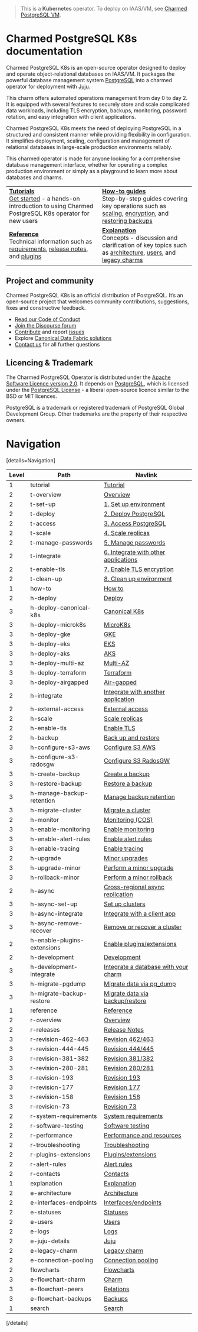 > This is a **Kubernetes** operator. To deploy on IAAS/VM, see [Charmed PostgreSQL VM](https://charmhub.io/postgresql).

# Charmed PostgreSQL K8s documentation

Charmed PostgreSQL K8s is an open-source operator designed to deploy and operate object-relational databases on IAAS/VM. It packages the powerful database management system [PostgreSQL](https://www.postgresql.org/) into a charmed operator for deployment with [Juju](https://juju.is/docs/juju).

This charm offers automated operations management from day 0 to day 2. It is equipped with several features to securely store and scale complicated data workloads, including TLS encryption, backups, monitoring, password rotation, and easy integration with client applications.

Charmed PostgreSQL K8s meets the need of deploying PostgreSQL in a structured and consistent manner while providing flexibility in configuration. It simplifies deployment, scaling, configuration and management of relational databases in large-scale production environments reliably.
 
This charmed operator is made for anyone looking for a comprehensive database management interface, whether for operating a complex production environment or simply as a playground to learn more about databases and charms.


<!--
This modern "Charmed PostgreSQL K8s" operator (in channel `14/stable`) is a new "[Charmed SDK](https://juju.is/docs/sdk)"-based charm that replaces the legacy "[Reactive](https://juju.is/docs/sdk/charm-taxonomy#heading--reactive)"-based charm (in channel `latest/stable`).<br/>Read more about [legacy charms here](/t/11013).
-->

| | |
|--|--|
|  [**Tutorials**](/t/9296)</br>  [Get started](/t/9296) - a hands-on introduction to using Charmed PostgreSQL K8s operator for new users </br> |  [**How-to guides**](/t/9592) </br> Step-by-step guides covering key operations such as [scaling](/t/9592), [encryption](/t/9593), and [restoring backups](/t/9597) |
| [**Reference**](/t/13976) </br> Technical information such as [requirements](/t/11744), [release notes](/t/11872), and [plugins](/t/10945) | [**Explanation**](/t/11856) </br> Concepts - discussion and clarification of key topics such as [architecture](/t/11856), [users](/t/10843), and [legacy charms](/t/11013)|

## Project and community
Charmed PostgreSQL K8s is an official distribution of PostgreSQL. It’s an open-source project that welcomes community contributions, suggestions, fixes and constructive feedback.
- [Read our Code of Conduct](https://ubuntu.com/community/code-of-conduct)
- [Join the Discourse forum](https://discourse.charmhub.io/tag/postgresql)
- [Contribute](https://github.com/canonical/postgresql-k8s-operator/blob/main/CONTRIBUTING.md) and report [issues](https://github.com/canonical/postgresql-operator/issues/new/choose)
- Explore [Canonical Data Fabric solutions](https://canonical.com/data)
- [Contact us](/t/11852) for all further questions

## Licencing & Trademark
The Charmed PostgreSQL Operator is distributed under the [Apache Software Licence version 2.0](https://github.com/canonical/postgresql-operator/blob/main/LICENSE). It depends on [PostgreSQL](https://www.postgresql.org/ftp/source/), which is licensed under the [PostgreSQL License](https://www.postgresql.org/about/licence/) - a liberal open-source licence similar to the BSD or MIT licences.

PostgreSQL is a trademark or registered trademark of PostgreSQL Global Development Group. Other trademarks are the property of their respective owners.

# Navigation

[details=Navigation]

| Level | Path | Navlink |
|--------|--------|-------------|
| 1 | tutorial | [Tutorial]() |
| 2 | t-overview | [Overview](/t/9296) |
| 2 | t-set-up | [1. Set up environment](/t/9297) |
| 2 | t-deploy | [2. Deploy PostgreSQL](/t/9298) |
| 2 | t-access | [3. Access PostgreSQL](/t/13702) |
| 2 | t-scale | [4. Scale replicas](/t/9299) |
| 2 | t-manage-passwords | [5. Manage passwords](/t/9300) |
| 2 | t-integrate | [6. Integrate with other applications](/t/9301) |
| 2 | t-enable-tls | [7. Enable TLS encryption](/t/9302) |
| 2 | t-clean-up | [8. Clean up environment](/t/9303) |
| 1 | how-to | [How to]() |
| 2 | h-deploy | [Deploy]() |
| 3 | h-deploy-canonical-k8s | [Canonical K8s](/t/15937) |
| 3 | h-deploy-microk8s | [MicroK8s](/t/11858) |
| 3 | h-deploy-gke | [GKE](/t/11237) |
| 3 | h-deploy-eks | [EKS](/t/12106) |
| 3 | h-deploy-aks | [AKS](/t/14307) |
| 3 | h-deploy-multi-az | [Multi-AZ](/t/15678) |
| 3 | h-deploy-terraform | [Terraform](/t/14924) |
| 3 | h-deploy-airgapped | [Air-gapped](/t/15691) |
| 2 | h-integrate | [Integrate with another application](/t/9594) |
| 2 | h-external-access | [External access](/t/15701) |
| 2 | h-scale | [Scale replicas](/t/9592) |
| 2 | h-enable-tls | [Enable TLS](/t/9593) |
| 2 | h-backup | [Back up and restore]() |
| 3 | h-configure-s3-aws | [Configure S3 AWS](/t/9595) |
| 3 | h-configure-s3-radosgw | [Configure S3 RadosGW](/t/10316) |
| 3 | h-create-backup | [Create a backup](/t/9596) |
| 3 | h-restore-backup | [Restore a backup](/t/9597) |
| 3 | h-manage-backup-retention | [Manage backup retention](/t/14203) |
| 3 | h-migrate-cluster | [Migrate a cluster](/t/9598) |
| 2 | h-monitor | [Monitoring (COS)]() |
| 3 | h-enable-monitoring | [Enable monitoring](/t/10812) |
| 3 | h-enable-alert-rules | [Enable alert rules](/t/12982) |
| 3 | h-enable-tracing | [Enable tracing](/t/14786) |
| 2 | h-upgrade | [Minor upgrades]() |
| 3 | h-upgrade-minor | [Perform a minor upgrade](/t/12095) |
| 3 | h-rollback-minor | [Perform a minor rollback](/t/12096) |
| 2 | h-async | [Cross-regional async replication](/t/15413) |
| 3 | h-async-set-up | [Set up clusters](/t/13895) |
| 3 | h-async-integrate | [Integrate with a client app](/t/13896) |
| 3 | h-async-remove-recover | [Remove or recover a cluster](/t/13897) |
| 2 | h-enable-plugins-extensions | [Enable plugins/extensions](/t/10907) |
| 2 | h-development| [Development]() |
| 3 | h-development-integrate | [Integrate a database with your charm](/t/11853) |
| 3 | h-migrate-pgdump | [Migrate data via pg_dump](/t/12162) |
| 3 | h-migrate-backup-restore | [Migrate data via backup/restore](/t/12161) |
| 1 | reference | [Reference]() |
| 2 | r-overview | [Overview](/t/13977) |
| 2 | r-releases | [Release Notes](/t/11872) |
| 3 | r-revision-462-463 | [Revision 462/463](/t/16008) |
| 3 | r-revision-444-445 | [Revision 444/445](/t/15966) |
| 3 | r-revision-381-382 | [Revision 381/382](/t/15442) |
| 3 | r-revision-280-281 | [Revision 280/281](/t/14068) |
| 3 | r-revision-193 | [Revision 193](/t/13208) |
| 3 | r-revision-177 | [Revision 177](/t/12668) |
| 3 | r-revision-158 | [Revision 158](/t/11874) |
| 3 | r-revision-73 | [Revision 73](/t/11873) |
| 2 | r-system-requirements | [System requirements](/t/11744) |
| 2 | r-software-testing | [Software testing](/t/11774) |
| 2 | r-performance | [Performance and resources](/t/11975) |
| 2 | r-troubleshooting | [Troubleshooting](/t/11854) |
| 2 | r-plugins-extensions | [Plugins/extensions](/t/10945) |
| 2 | r-alert-rules | [Alert rules](/t/15840) |
| 2 | r-contacts | [Contacts](/t/11852) |
| 1 | explanation | [Explanation]() |
| 2 | e-architecture | [Architecture](/t/11856) |
| 2 | e-interfaces-endpoints | [Interfaces/endpoints](/t/10252) |
| 2 | e-statuses | [Statuses](/t/11855) |
| 2 | e-users | [Users](/t/10843) |
| 2 | e-logs | [Logs](/t/12098) |
| 2 | e-juju-details | [Juju](/t/11986) |
| 2 | e-legacy-charm | [Legacy charm](/t/11013) |
| 2 | e-connection-pooling| [Connection pooling](/t/15799) |
| 2 | flowcharts | [Flowcharts]() |
| 3 | e-flowchart-charm | [Charm](/t/9305) |
| 3 | e-flowchart-peers | [Relations](/t/9306) |
| 3 | e-flowchart-backups | [Backups](/t/10248) |
| 1 | search | [Search](https://canonical.com/data/docs/postgresql/k8s) |

[/details]

<!-- Removed from navigation - to be archived.
| 3 | h-upgrade-intro | [Overview](/t/12092) |
| 3 | h-upgrade-major | [Perform a major upgrade](/t/12093) |
| 3 | h-rollback-major | [Perform a major rollback](/t/12094) |
-->